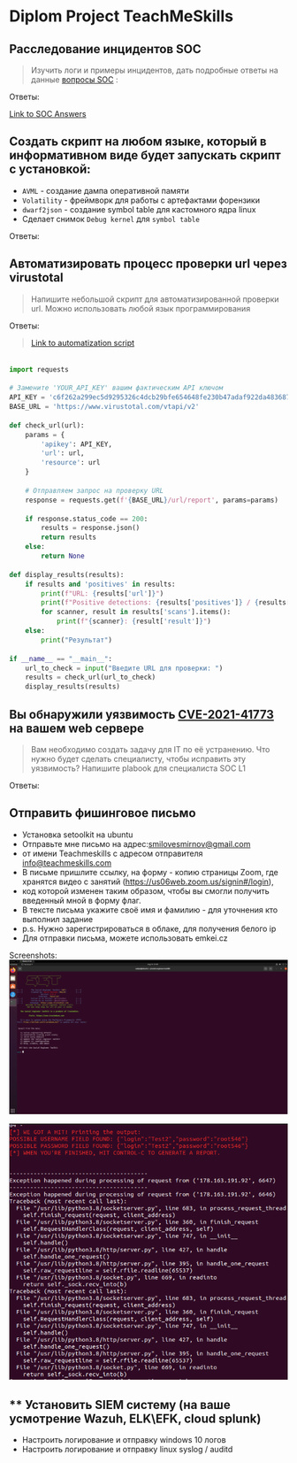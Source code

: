# Diplom Project TeachMeSkills

## Расследование инцидентов SOC

> Изучить логи и примеры инцидентов, дать подробные ответы на данные [вопросы SOC](https://docs.google.com/document/d/1lJBQvm5_81E1TTUOisU8RfznwZstZUcc/edit) :

Ответы:

[Link to SOC Answers](https://docs.google.com/document/d/1c1PvcNpa-UTzDevdsNDskxGlJzdrz5fv/edit)

## Создать скрипт на любом языке, который в информативном виде будет запускать скрипт с установкой:

* `AVML` - создание дампа оперативной памяти
* `Volatility` - фреймворк для работы с артефактами форензики
* `dwarf2json` - создание symbol table для кастомного ядра linux
* Сделает снимок `Debug kernel` для `symbol table`

Ответы:

## Автоматизировать процесс проверки url через virustotal

> Напишите небольшой скрипт для автоматизированной проверки url. Можно использовать любой язык программирования

Ответы:

> [Link to automatization script](bin/Script.py)

```py

import requests

# Замените 'YOUR_API_KEY' вашим фактическим API ключом
API_KEY = 'c6f262a299ec5d9295326c4dcb29bfe654648fe230b47adaf922da483687cfd7'
BASE_URL = 'https://www.virustotal.com/vtapi/v2'

def check_url(url):
    params = {
        'apikey': API_KEY,
        'url': url,
        'resource': url
    }
    
    # Отправляем запрос на проверку URL
    response = requests.get(f'{BASE_URL}/url/report', params=params)
    
    if response.status_code == 200:
        results = response.json()
        return results
    else:
        return None

def display_results(results):
    if results and 'positives' in results:
        print(f"URL: {results['url']}")
        print(f"Positive detections: {results['positives']} / {results['total']}")
        for scanner, result in results['scans'].items():
            print(f"{scanner}: {result['result']}")
    else:
        print("Результат")

if __name__ == "__main__":
    url_to_check = input("Введите URL для проверки: ")
    results = check_url(url_to_check)
    display_results(results)
```


## Вы обнаружили уязвимость [CVE-2021-41773](https://nvd.nist.gov/vuln/detail/CVE-2021-41773) на вашем web сервере

> Вам необходимо создать задачу для IT по её устранению. Что нужно будет сделать специалисту, чтобы исправить эту уязвимость? Напишите plabook для специалиста SOC L1

Ответы:

## Отправить фишинговое письмо

* Установка setoolkit на ubuntu
* Отправьте мне письмо на адрес:smilovesmirnov@gmail.com
* от имени Teachmeskills с адресом отправителя info@teachmeskills.com
* В письме пришлите ссылку, на форму - копию страницы Zoom, где хранятся видео с занятий (https://us06web.zoom.us/signin#/login),
* код которой изменен таким образом, чтобы вы смогли получить введенный мной в форму флаг.
* В тексте письма укажите своё имя и фамилию - для уточнения кто выполнил задание
* p.s. Нужно зарегистрироваться в облаке, для получения белого ip
* Для отправки письма, можете использовать emkei.cz

Screenshots:
![image 1](images/SET.png)

![image 2](images/Setoolkit.png)


## ** Установить SIEM систему (на ваше усмотрение Wazuh, ELK\EFK, cloud splunk)

* Настроить логирование и отправку windows 10 логов
* Настроить логирование и отправку linux syslog / auditd